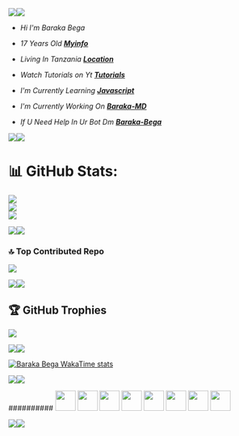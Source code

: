 <a><img src='https://i.imgur.com/LyHic3i.gif'/></a><a><img src='https://i.imgur.com/LyHic3i.gif'/></a>


- *Hi I'm* *Baraka Bega*

- *17 Years Old **[Myinfo](https://linktr.ee/baraka_bega)***

- *Living In Tanzania **[Location](https://www.google.com/url?sa=t&source=web&rct=j&opi=89978449&url=https://www.google.com/maps/%3Fq%3DDar%2520es%2520Salaam,%2BNone%2BTanzania&ved=2ahUKEwi6y-yvhJ2JAxULhP0HHehaHsAQFnoECB0QAQ&usg=AOvVaw3islFcMCnoPrvTh-YwUoEV)***
   
- *Watch Tutorials on Yt **[Tutorials](https://www.youtube.com/@baraka_bega)***

- *I'm Currently Learning **[Javascript](https://javascript.info)***
 
- *I'm Currently Working On **[Baraka-MD](https://github.com/Kingbega/BARAKA-MD)***

- *If U Need Help In Ur Bot Dm **[Baraka-Bega](https://wa.me//255762190568)***

<a><img src='https://i.imgur.com/LyHic3i.gif'/></a><a><img src='https://i.imgur.com/LyHic3i.gif'/></a>

# 📊 GitHub Stats:
![](https://github-readme-stats.vercel.app/api?username=Kingbega&theme=shadow_green&hide_border=true&include_all_commits=false&count_private=false)<br/>
![](https://github-readme-streak-stats.herokuapp.com/?user=Kingbega&theme=shadow_green&hide_border=true)<br/>
![](https://github-readme-stats.vercel.app/api/top-langs/?username=Kingbega&theme=shadow_green&hide_border=true&include_all_commits=false&count_private=false&layout=compact)

<a><img src='https://i.imgur.com/LyHic3i.gif'/></a><a><img src='https://i.imgur.com/LyHic3i.gif'/></a>

### 🔝 Top Contributed Repo
![](https://github-contributor-stats.vercel.app/api?username=Kingbega&limit=5&theme=dark&combine_all_yearly_contributions=true)

<a><img src='https://i.imgur.com/LyHic3i.gif'/></a><a><img src='https://i.imgur.com/LyHic3i.gif'/></a>

## 🏆 GitHub Trophies
![](https://github-profile-trophy.vercel.app/?username=Kingbega&theme=shadow_green&no-frame=true&no-bg=true&margin-w=4)

<a><img src='https://i.imgur.com/LyHic3i.gif'/></a><a><img src='https://i.imgur.com/LyHic3i.gif'/></a>

[![Baraka Bega WakaTime stats](https://github-readme-stats.vercel.app/api/wakatime?username=ffflabs)](https://github.com/Kingbega)


<a><img src='https://i.imgur.com/LyHic3i.gif'/></a><a><img src='https://i.imgur.com/LyHic3i.gif'/></a>


########## <a href="mailto:barakachachabega@gmail.com"><img height="40" src="https://cdn.icon-icons.com/icons2/730/PNG/512/gmail_icon-icons.com_62758.png"></a>
<a href="https://paypal.me/baraka_bega"><img height="40" src="https://cdn.icon-icons.com/icons2/730/PNG/512/paypal_icon-icons.com_62759.png"></a>
<a href="https://www.instagram.com/baraka_bega"><img height="40" src="https://cdn.icon-icons.com/icons2/1211/PNG/512/1491580635-yumminkysocialmedia26_83102.png"></a>
<a href="https://youtube.com/@baraka_bega"><img height="40" src="https://cdn.icon-icons.com/icons2/1211/PNG/512/1491580651-yumminkysocialmedia28_83061.png"></a>
<a href="https://www.facebook.com/baraka_bega"><img height="40" src="https://cdn.icon-icons.com/icons2/2429/PNG/512/facebook_logo_icon_147291.png"></a>
<a href="https://wa.me/255762190568"><img height="40" src="https://cdn.icon-icons.com/icons2/3132/PNG/512/whatsapp_social_network_communication_message_interaction_icon_192287.png"></a>
<a href="https://www.tiktok.com/@baraka_bega"><img height="40" src="https://cdn.icon-icons.com/icons2/2972/PNG/512/tiktok_logo_icon_186896.png"></a>
<a href="https://t.me/baraka_bega"><img height="40" src="https://cdn.icon-icons.com/icons2/2972/PNG/512/telegram_logo_icon_186896.png"></a>

<a><img src='https://i.imgur.com/LyHic3i.gif'/></a><a><img src='https://i.imgur.com/LyHic3i.gif'/></a>
